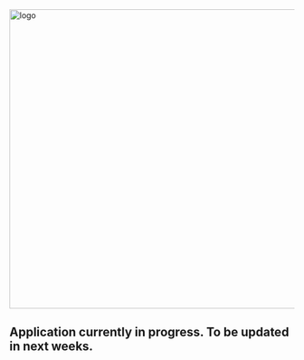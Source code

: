 <img width="528" alt="logo" src="https://github.com/Kajetan7/Pro-sport_SERVICE/assets/126097350/c987656b-786f-4ea5-89f1-e9e4128779be">

## Application currently in progress. To be updated in next weeks.

